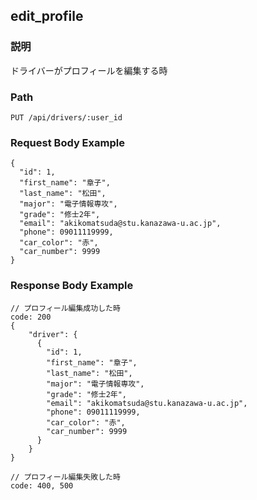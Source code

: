 ## edit_profile

### 説明
ドライバーがプロフィールを編集する時

### Path
```
PUT /api/drivers/:user_id
```

### Request Body Example
```
{
  "id": 1,
  "first_name": "章子",
  "last_name": "松田",
  "major": "電子情報専攻",
  "grade": "修士2年", 
  "email": "akikomatsuda@stu.kanazawa-u.ac.jp",
  "phone": 09011119999,
  "car_color": "赤",
  "car_number": 9999
}
```

### Response Body Example
```
// プロフィール編集成功した時
code: 200
{
    "driver": {
      {
        "id": 1,
        "first_name": "章子",
        "last_name": "松田",
        "major": "電子情報専攻",
        "grade": "修士2年", 
        "email": "akikomatsuda@stu.kanazawa-u.ac.jp",
        "phone": 09011119999,
        "car_color": "赤",
        "car_number": 9999
      }
    }
}

// プロフィール編集失敗した時
code: 400, 500
```
